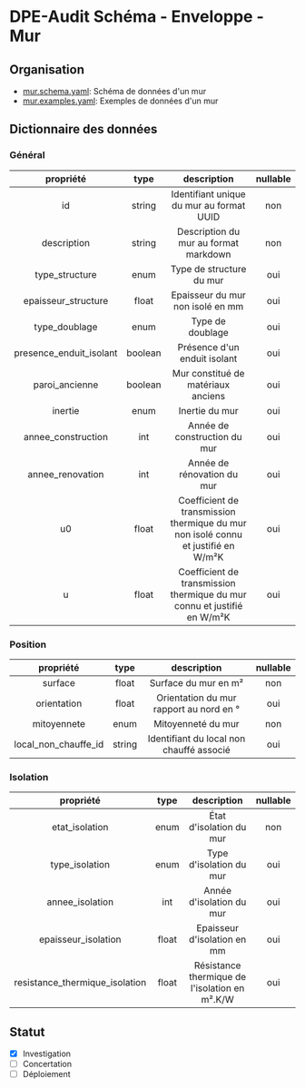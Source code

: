 # DPE-Audit Schéma - Enveloppe - Mur

## Organisation

- [mur.schema.yaml](./mur.schema.yaml): Schéma de données d'un mur
- [mur.examples.yaml](./mur.examples.yaml): Exemples de données d'un mur

## Dictionnaire des données

### Général

|        propriété        |  type   |                                    description                                    | nullable |
| :---------------------: | :-----: | :-------------------------------------------------------------------------------: | :------: |
|           id            | string  |                     Identifiant unique du mur au format UUID                      |   non    |
|       description       | string  |                       Description du mur au format markdown                       |   non    |
|     type_structure      |  enum   |                             Type de structure du mur                              |   oui    |
|   epaisseur_structure   |  float  |                         Epaisseur du mur non isolé en mm                          |   oui    |
|      type_doublage      |  enum   |                                 Type de doublage                                  |   oui    |
| presence_enduit_isolant | boolean |                           Présence d'un enduit isolant                            |   oui    |
|     paroi_ancienne      | boolean |                        Mur constitué de matériaux anciens                         |   oui    |
|         inertie         |  enum   |                                  Inertie du mur                                   |   oui    |
|   annee_construction    |   int   |                           Année de construction du mur                            |   oui    |
|    annee_renovation     |   int   |                            Année de rénovation du mur                             |   oui    |
|           u0            |  float  | Coefficient de transmission thermique du mur non isolé connu et justifié en W/m²K |   oui    |
|            u            |  float  |      Coefficient de transmission thermique du mur connu et justifié en W/m²K      |   oui    |

### Position

|      propriété       |  type  |               description                | nullable |
| :------------------: | :----: | :--------------------------------------: | :------: |
|       surface        | float  |           Surface du mur en m²           |   non    |
|     orientation      | float  | Orientation du mur rapport au nord en °  |   oui    |
|     mitoyennete      |  enum  |            Mitoyenneté du mur            |   non    |
| local_non_chauffe_id | string | Identifiant du local non chauffé associé |   oui    |

### Isolation

|           propriété            | type  |                  description                  | nullable |
| :----------------------------: | :---: | :-------------------------------------------: | :------: |
|         etat_isolation         | enum  |            État d'isolation du mur            |   non    |
|         type_isolation         | enum  |            Type d'isolation du mur            |   oui    |
|        annee_isolation         |  int  |           Année d'isolation du mur            |   oui    |
|      epaisseur_isolation       | float |          Epaisseur d'isolation en mm          |   oui    |
| resistance_thermique_isolation | float | Résistance thermique de l'isolation en m².K/W |   oui    |

## Statut

- [x] Investigation
- [ ] Concertation
- [ ] Déploiement
